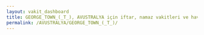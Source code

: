```yaml
---
layout: vakit_dashboard
title: GEORGE_TOWN_(_T_), AVUSTRALYA için iftar, namaz vakitleri ve hava durumu - ilçe/eyalet seç
permalink: /AVUSTRALYA/GEORGE_TOWN_(_T_)/
---
```


<script type="text/javascript">
  var GLOBAL_COUNTRY = 'AVUSTRALYA';
  var GLOBAL_CITY = 'GEORGE_TOWN_(_T_)';
  var GLOBAL_STATE = '';
  var lat = 72;
  var lon = 21;
</script>
